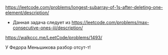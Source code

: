 https://leetcode.com/problems/longest-subarray-of-1s-after-deleting-one-element/description/

- Данная задача следует из https://leetcode.com/problems/max-consecutive-ones-iii/description/

https://walkccc.me/LeetCode/problems/1493/

У Федора Меньшикова разбор отсут-т!
